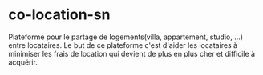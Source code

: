 # co-location-sn
Plateforme pour le partage de logements(villa, appartement, studio, ...) entre locataires. 
Le but de ce plateforme c'est d'aider les locataires à minimiser les frais de location qui devient de plus en plus cher et difficile à acquérir.
